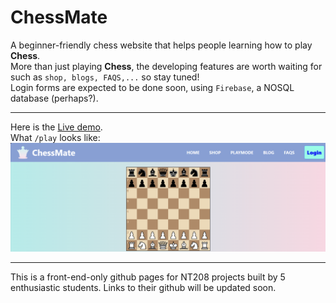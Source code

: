 # ChessMate
A beginner-friendly chess website that helps people learning how to play **Chess**.\
More than just playing **Chess**, the developing features are worth waiting for such as `shop, blogs, FAQS,...` so stay tuned!\
Login forms are expected to be done soon, using `Firebase`, a NOSQL database (perhaps?).
<hr>

Here is the [Live demo](https://harrylee02.github.io/ChessMate_Frontend/).\
What `/play` looks like:
![demo pic](/public/demo.png)
<hr>

This is a front-end-only github pages for NT208 projects built by 5 enthusiastic students. Links to their github will be updated soon.
